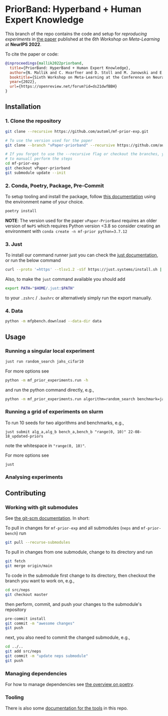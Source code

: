 # PriorBand: Hyperband + Human Expert Knowledge

This branch of the repo contains the code and setup for *reproducing experiments* in [the paper](https://openreview.net/forum?id=ds21dwfBBH) published at the *6th Workshop on Meta-Learning* at **NeurIPS 2022**.

To cite the paper or code:
```bibtex
@inproceedings{mallik2022priorband,
  title={PriorBand: HyperBand + Human Expert Knowledge},
  author={N. Mallik and C. Hvarfner and D. Stoll and M. Janowski and E. Bergman and M. Lindauer and L. Nardi and F. Hutter},
  booktitle={Sixth Workshop on Meta-Learning at the Conference on Neural Information Processing Systems},
  year={2022},
  url={https://openreview.net/forum?id=ds21dwfBBH}
}
```

## Installation

### 1. Clone the repository

```bash
git clone --recursive https://github.com/automl/mf-prior-exp.git

# To use the version used for the paper
git clone --branch "vPaper-priorband" --recursive https://github.com/automl/mf-prior-exp.git

# If you forgot to use the --recursive flag or checkout the branches, you can do the following
# to manuall perform the steps
cd mf-prior-exp
git checkout vPaper-priorband
git submodule update --init
```

### 2. Conda, Poetry, Package, Pre-Commit

To setup tooling and install the package, follow [this documentation](https://automl.github.io/neps/0.5.1/contributing/installation/) using the environment name of your choice.

```bash
poetry install
```

**NOTE**: The version used for the paper `vPaper-PriorBand` requires an older version of `NePS` which requires Python version \<3.8 so consider creating an environment with `conda create -n mf-prior python=3.7.12`

### 3. Just

To install our command runner just you can check the [just documentation](https://github.com/casey/just#installation), or run the below command

```bash
curl --proto '=https' --tlsv1.2 -sSf https://just.systems/install.sh | bash -s -- --to $HOME/.just
```

Also, to make the `just` command available you should add

```bash
export PATH="$HOME/.just:$PATH"
```

to your `.zshrc` / `.bashrc` or alternatively simply run the export manually.

### 4. Data

```bash
python -m mfpbench.download --data-dir data
```

## Usage

### Running a singular local experiment

```bash
just run random_search jahs_cifar10
```

For more options see

```bash
python -m mf_prior_experiments.run -h
```

and run the python command directly, e.g.,

```bash
python -m mf_prior_experiments.run algorithm=random_search benchmark=jahs_cifar10 experiment_group=debug
```

### Running a grid of experiments on slurm

To run 10 seeds for two algorithms and benchmarks, e.g.,

```
just submit alg_a,alg_b bench_a,bench_b "range(0, 10)" 22-08-18_updated-priors
```

note the whitespace in `"range(0, 10)"`.

For more options see

```
just
```

### Analysing experiments

## Contributing

### Working with git submodules

See [the git-scm documentation](https://git-scm.com/book/en/v2/Git-Tools-Submodules). In short:

To pull in changes for `mf-prior-exp` and all submodules (`neps` and `mf-prior-bench`) run

```bash
git pull --recurse-submodules
```

To pull in changes from one submodule, change to its directory and run

```bash
git fetch
git merge origin/main
```

To code in the submodule first change to its directory, then checkout the branch you want to work on, e.g.,

```bash
cd src/neps
git checkout master
```

then perform, commit, and push your changes to the submodule's repository

```bash
pre-commit install
git commit -m "awesome changes"
git push
```

next, you also need to commit the changed submodule, e.g.,

```bash
cd ../..
git add src/neps
git commit -m "update neps submodule"
git push
```

### Managing dependencies

For how to manage dependencies see [the overview on poetry](https://automl.github.io/neps/0.5.1/contributing/dependencies/).

### Tooling

There is also some [documentation for the tools](https://automl.github.io/neps/0.5.1/contributing/tests/#disabling-and-skipping-checks-etc) in this repo.

